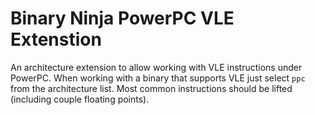 # Binary Ninja PowerPC VLE Extenstion

An architecture extension to allow working with VLE instructions under PowerPC.
When working with a binary that supports VLE just select `ppc` from the architecture list. Most common instructions should be lifted (including couple floating points).

